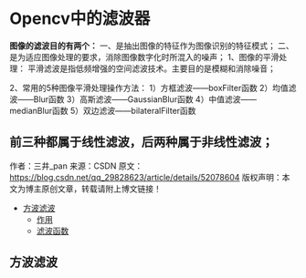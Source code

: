# Opencv中的滤波器
**图像的滤波目的有两个：**
一、是抽出图像的特征作为图像识别的特征模式；
二、是为适应图像处理的要求，消除图像数字化时所混入的噪声；
1、图像的平滑处理：
平滑滤波是指低频增强的空间滤波技术。主要目的是模糊和消除噪音；

2、常用的5种图像平滑处理操作方法：
1）方框滤波——boxFilter函数
2）均值滤波——Blur函数
3）高斯滤波——GaussianBlur函数
4）中值滤波——medianBlur函数
5）双边滤波——bilateralFilter函数

前三种都属于线性滤波，后两种属于非线性滤波； 
--------------------- 
作者：三井_pan 
来源：CSDN 
原文：https://blog.csdn.net/qq_29828623/article/details/52078604 
版权声明：本文为博主原创文章，转载请附上博文链接！
<!--TOC-->
- [方波滤波](#方波滤波)
  - [作用](#作用)
  - [滤波函数](#滤波函数)
<!--/TOC-->

## 方波滤波
